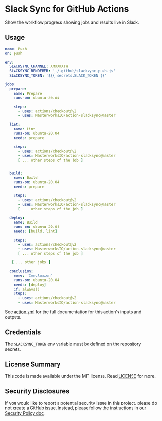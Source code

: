 # Slack Sync for GitHub Actions

Show the workflow progress showing jobs and results live in Slack.

## Usage

```yaml
name: Push
on: push

env:
  SLACKSYNC_CHANNEL: XMXXXXTW
  SLACKSYNC_RENDERER: './.github/slacksync.push.js'
  SLACKSYNC_TOKEN: '${{ secrets.SLACK_TOKEN }}'

jobs:
  prepare:
    name: Prepare
    runs-on: ubuntu-20.04

    steps:
      - uses: actions/checkout@v2
      - uses: MasterworksIO/action-slacksync@master

  lint:
    name: Lint
    runs-on: ubuntu-20.04
    needs: prepare

    steps:
      - uses: actions/checkout@v2
      - uses: MasterworksIO/action-slacksync@master
      [ ... other steps of the job ]


  build:
    name: Build
    runs-on: ubuntu-20.04
    needs: prepare

    steps:
      - uses: actions/checkout@v2
      - uses: MasterworksIO/action-slacksync@master
      [ ... other steps of the job ]

  deploy:
    name: Build
    runs-on: ubuntu-20.04
    needs: [build, lint]

    steps:
      - uses: actions/checkout@v2
      - uses: MasterworksIO/action-slacksync@master
      [ ... other steps of the job ]

   [ ... other jobs ]

  conclusion:
    name: 'Conclusion'
    runs-on: ubuntu-20.04
    needs: [deploy]
    if: always()
    steps:
      - uses: actions/checkout@v2
      - uses: MasterworksIO/action-slacksync@master
```

See [action.yml](action.yml) for the full documentation for this action's inputs and outputs.


## Credentials

The `SLACKSYNC_TOKEN` env variable must be defined on the repository secrets.

## License Summary

This code is made available under the MIT license. Read [LICENSE](./LICENSE) for more.

## Security Disclosures

If you would like to report a potential security issue in this project, please do not create a GitHub issue.  Instead, please follow the instructions in [our Security Policy doc](./SECURITY.md).
